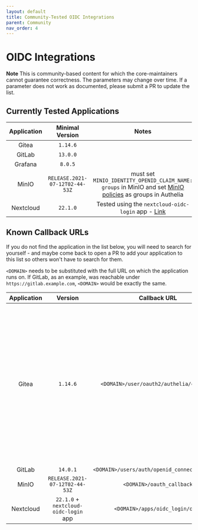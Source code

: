 ```yaml
---
layout: default
title: Community-Tested OIDC Integrations
parent: Community
nav_order: 4
---
```


# OIDC Integrations

**Note** This is community-based content for which the core-maintainers cannot guarantee correctness. The parameters may change over time. If a parameter does not work as documented, please submit a PR to update the list.

## Currently Tested Applications

| Application | Minimal Version                | Notes   |
| :---------: | :----------------------------: | :-----: |
| Gitea       | `1.14.6`                       | |
| GitLab      | `13.0.0`                       | |
| Grafana     | `8.0.5`                        | |
| MinIO       | `RELEASE.2021-07-12T02-44-53Z` | must set `MINIO_IDENTITY_OPENID_CLAIM_NAME: groups` in MinIO and set [MinIO policies] as groups in Authelia |
| Nextcloud   | `22.1.0`                       | Tested using the `nextcloud-oidc-login` app - [Link](https://github.com/pulsejet/nextcloud-oidc-login)|

[MinIO policies]: https://docs.min.io/minio/baremetal/security/minio-identity-management/policy-based-access-control.html#minio-policy

## Known Callback URLs

If you do not find the application in the list below, you will need to search for yourself - and maybe come back to open a PR to add your application to this list so others won't have to search for them.

`<DOMAIN>` needs to be substituted with the full URL on which the application runs on. If GitLab, as an example, was reachable under `https://gitlab.example.com`, `<DOMAIN>` would be exactly the same.

| Application | Version                        | Callback URL                                             | Notes   |
| :---------: | :----------------------------: | :------------------------------------------------------: |:-----:|
| Gitea       | `1.14.6`                       | `<DOMAIN>/user/oauth2/authelia/callback`                 |`ROOT_URL` in `[server]` section of `app.ini` must be configured correctly. Typically it is `<DOMAIN>/`. The string `authelia` in the callback url is the `Authentication Name` of the configured Authentication Source in Gitea (Authentication Type: OAuth2, OAuth2 Provider: OpenID Connect).
| GitLab      | `14.0.1`                       | `<DOMAIN>/users/auth/openid_connect/callback`            | |
| MinIO       | `RELEASE.2021-07-12T02-44-53Z` | `<DOMAIN>/oauth_callback`                                | |
| Nextcloud   | `22.1.0` + `nextcloud-oidc-login` app | `<DOMAIN>/apps/oidc_login/oidc`                                | |
